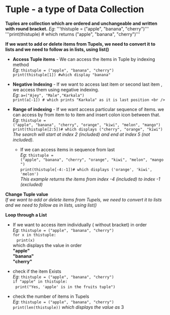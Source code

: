 # Tuple -  a type of Data Collection

**Tuples are collection which are ordered and unchangeable and written with round bracket.** 
	*Eg*:	'''thistuple = ("apple", "banana", "cherry")'''
			'''print(thistuple) # which returns ("apple", "banana", "cherry")'''

**If we want to add or delete items from Tupels, we need to convert it to lists and we need to follow as in lists, using list()**

+ **Access Tuple items** - We can access the items in Tuple by indexing method <br />
 	*Eg*:	```thistuple = ("apple", "banana", "cherry")``` <br />
			```print(thistuple[1]) #which display "banana"``` <br />

+ **Negative Indexing** - If we want to access last item or second last item , we access them using negative indexing. <br />
	*Eg*:	 ```a=("Ajey", "Male","Karkala")``` <br />
			```print(a[-1]) # which prints "Karkala" as it is last position <br />```

+ **Range of indexing** - If we want access particular sequence of items. we can access by from item to to item and insert colon icon between that. <br />
	*Eg*:	```thistuple = ("apple", "banana", "cherry", "orange", "kiwi", "melon", "mango")``` <br />
			```print(thistuple[2:5])# which displays ("cherry", "orange", "kiwi")``` <br />
	*The search will start at index 2 (included) and end at index 5 (not included).* <br />

	* If we can access items in sequence from last <br />
		*Eg*:	```thistuple = ("apple", "banana", "cherry", "orange", "kiwi", "melon", "mango")``` <br />
				```print(thistuple[-4:-1])# which displays ('orange', 'kiwi', 'melon')``` <br />
	*This example returns the items from index -4 (included) to index -1 (excluded)* <br />

**Change Tuple value** <br />
*If we want to add or delete items from Tupels, we need to convert it to lists and we need to follow as in lists, using list()* <br />

**Loop through a List** <br />

+ If we want to access item individually ( without bracket) in order <br />
	*Eg*:	```thistuple = ("apple", "banana", "cherry")``` <br />
			```for x in thistuple:``` <br />
  				```print(x)``` <br />
			which displays the value in order <br />
				**"apple"** <br />
				**"banana"** <br />
				**"cherry"** <br />

+ check if the item Exists <br />
	*Eg*: 	```thistuple = ("apple", "banana", "cherry")``` <br />
			```if "apple" in thistuple:``` <br />
 					```print("Yes, 'apple' is in the fruits tuple")``` <br />

+ check the number of items in Tupels <br />
	*Eg*: 	```thistuple = ("apple", "banana", "cherry")``` <br />
			```print(len(thistuple))``` *which displays the value as* 3
